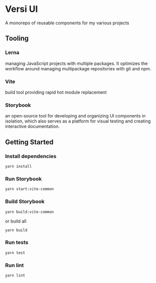 # Versi UI

  
A monorepo of reusable components for my various projects

  

## Tooling

  

### Lerna

managing JavaScript projects with multiple packages. It optimizes the workflow around managing multipackage repositories with git and npm.

  

### Vite

build tool providing rapid hot module replacement

  

### Storybook

an open-source tool for developing and organizing UI components in isolation, which also serves as a platform for visual testing and creating interactive documentation.



## Getting Started


### Install dependencies



    yarn install

### Run Storybook



    yarn start:vite-common

### Build Storybook

    yarn build:vite-common

or build all

    yarn build

### Run tests


    yarn test

### Run lint


    yarn lint
